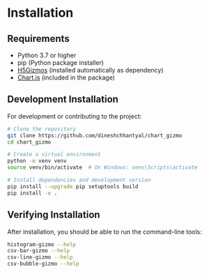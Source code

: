 # Installation

## Requirements

- Python 3.7 or higher
- pip (Python package installer)
- [H5Gizmos](https://github.com/AaronWatters/H5Gizmos) (installed automatically as dependency)
- [Chart.js](https://www.chartjs.org/) (included in the package)

## Development Installation

For development or contributing to the project:

```bash
# Clone the repository
git clone https://github.com/dineshchhantyal/chart_gizmo
cd chart_gizmo

# Create a virtual environment
python -m venv venv
source venv/bin/activate  # On Windows: venv\Scripts\activate

# Install dependencies and development version
pip install --upgrade pip setuptools build
pip install -e .
```

## Verifying Installation

After installation, you should be able to run the command-line tools:

```bash
histogram-gizmo --help
csv-bar-gizmo --help
csv-line-gizmo --help
csv-bubble-gizmo --help
```
